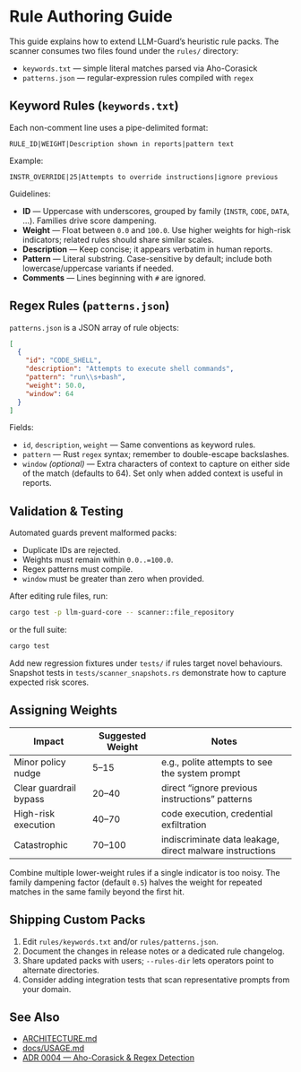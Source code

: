 # Rule Authoring Guide

This guide explains how to extend LLM-Guard’s heuristic rule packs. The scanner consumes two files found under the `rules/` directory:

- `keywords.txt` — simple literal matches parsed via Aho-Corasick
- `patterns.json` — regular-expression rules compiled with `regex`

## Keyword Rules (`keywords.txt`)

Each non-comment line uses a pipe-delimited format:

```
RULE_ID|WEIGHT|Description shown in reports|pattern text
```

Example:

```
INSTR_OVERRIDE|25|Attempts to override instructions|ignore previous
```

Guidelines:

- **ID** — Uppercase with underscores, grouped by family (`INSTR`, `CODE`, `DATA`, …). Families drive score dampening.
- **Weight** — Float between `0.0` and `100.0`. Use higher weights for high-risk indicators; related rules should share similar scales.
- **Description** — Keep concise; it appears verbatim in human reports.
- **Pattern** — Literal substring. Case-sensitive by default; include both lowercase/uppercase variants if needed.
- **Comments** — Lines beginning with `#` are ignored.

## Regex Rules (`patterns.json`)

`patterns.json` is a JSON array of rule objects:

```json
[
  {
    "id": "CODE_SHELL",
    "description": "Attempts to execute shell commands",
    "pattern": "run\\s+bash",
    "weight": 50.0,
    "window": 64
  }
]
```

Fields:

- `id`, `description`, `weight` — Same conventions as keyword rules.
- `pattern` — Rust `regex` syntax; remember to double-escape backslashes.
- `window` *(optional)* — Extra characters of context to capture on either side of the match (defaults to 64). Set only when added context is useful in reports.

## Validation & Testing

Automated guards prevent malformed packs:

- Duplicate IDs are rejected.
- Weights must remain within `0.0..=100.0`.
- Regex patterns must compile.
- `window` must be greater than zero when provided.

After editing rule files, run:

```bash
cargo test -p llm-guard-core -- scanner::file_repository
```

or the full suite:

```bash
cargo test
```

Add new regression fixtures under `tests/` if rules target novel behaviours. Snapshot tests in `tests/scanner_snapshots.rs` demonstrate how to capture expected risk scores.

## Assigning Weights

| Impact | Suggested Weight | Notes |
|--------|------------------|-------|
| Minor policy nudge | 5–15 | e.g., polite attempts to see the system prompt |
| Clear guardrail bypass | 20–40 | direct “ignore previous instructions” patterns |
| High-risk execution | 40–70 | code execution, credential exfiltration |
| Catastrophic | 70–100 | indiscriminate data leakage, direct malware instructions |

Combine multiple lower-weight rules if a single indicator is too noisy. The family dampening factor (default `0.5`) halves the weight for repeated matches in the same family beyond the first hit.

## Shipping Custom Packs

1. Edit `rules/keywords.txt` and/or `rules/patterns.json`.
2. Document the changes in release notes or a dedicated rule changelog.
3. Share updated packs with users; `--rules-dir` lets operators point to alternate directories.
4. Consider adding integration tests that scan representative prompts from your domain.

## See Also

- [ARCHITECTURE.md](./ARCHITECTURE.md)
- [docs/USAGE.md](./USAGE.md)
- [ADR 0004 — Aho-Corasick & Regex Detection](./ADR/0004-aho-corasick-regex-detection.md)
